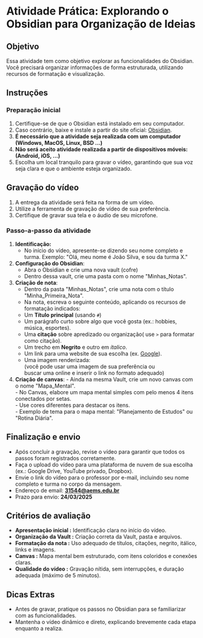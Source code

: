 # Atividade Prática: Explorando o Obsidian para Organização de Ideias  
## Objetivo  
Essa atividade tem como objetivo explorar as funcionalidades do Obsidian.  
Você precisará organizar informações de forma estruturada, utilizando recursos de formatação e visualização.  

## Instruções

### Preparação inicial
  1. Certifique-se de que o Obsidian está instalado em seu computador.
  2. Caso contrário, baixe e instale a partir do site oficial: [Obsidian](https://obsidian.md/).
  3. **É necessário que a atividade seja realizada com um computador (Windows, MacOS, Linux, BSD ...)**
  4. **Não será aceito atividade realizada a partir de dispositivos móveis: (Android, iOS, ...)**  
  5. Escolha um local tranquilo para gravar o vídeo, garantindo que sua voz seja clara e que o ambiente esteja organizado.

## Gravação do vídeo
  1. A entrega da atividade será feita na forma de um vídeo.
  2. Utilize a ferramenta de gravação de vídeo de sua preferência.
  3. Certifique de gravar sua tela e o áudio de seu microfone.
### Passo-a-passo da atividade
  1. **Identificação:** 
      - No início do vídeo, apresente-se dizendo seu nome completo e turma.
        Exemplo: "Olá, meu nome é João Silva, e sou da turma X."
  2. **Configuração do Obsidian**:
      - Abra o Obsidian e crie uma nova vault (cofre)
      - Dentro dessa vault, crie uma pasta com o nome "Minhas_Notas".  
  3. **Criação de nota**:
      - Dentro da pasta "Minhas_Notas", crie uma nota com o título "Minha_Primeira_Nota".  
      - Na nota, escreva o seguinte conteúdo, aplicando os recursos de formatação indicados:  
      - Um **Título principal** (usando `#`)  
      - Um parágrafo curto sobre algo que você gosta (ex.: hobbies, música, esportes).  
      - Uma **citação** sobre apredizado ou organização( use `>` para formatar como citação).  
      - Um trecho em **Negrito** e outro em *ítalico*.  
      - Um link para uma website de sua escolha (ex. [Google](https:www.google.com)).
      - Uma imagem renderizada:  
          (você pode usar uma imagem de sua preferência ou  
           buscar uma online e inserir o link no formato adequado)  
  4. **Criação de canvas**:
    - Ainda na mesma Vault, crie um novo canvas com o nome "Mapa_Mental".  
    - No Canvas, elabore um mapa mental simples com pelo menos 4 itens conectados por setas.    
    - Use cores diferentes para destacar os itens.  
    - Exemplo de tema para o mapa mental: "Planejamento de Estudos" ou "Rotina Diária".  

## Finalização e envio  
  - Após concluir a gravação, revise o vídeo para garantir que todos os passos foram registrados corretamente.
  - Faça o upload do vídeo para uma plataforma de nuvem de sua escolha (ex.: Google Drive, YouTube privado, Dropbox).
  - Envie o link do vídeo para o professor por e-mail, incluindo seu nome completo e turma no corpo da mensagem.
  - Endereço de email: **31544@aems.edu.br**
  - Prazo para envio: **24/03/2025**

## Critérios de avaliação
  - **Apresentação inicial :** Identificação clara no início do vídeo.    
  - **Organização da Vault :** Criação correta da Vault, pasta e arquivos.  
  - **Formatação da nota :** Uso adequado de títulos, citações, negrito, itálico, links e imagens.    
  - **Canvas :** Mapa mental bem estruturado, com itens coloridos e conexões claras.  
  - **Qualidade do vídeo :** Gravação nítida, sem interrupções, e duração adequada (máximo de 5 minutos).

## Dicas Extras    
  - Antes de gravar, pratique os passos no Obsidian para se familiarizar com as funcionalidades.  
  - Mantenha o vídeo dinâmico e direto, explicando brevemente cada etapa enquanto a realiza.
